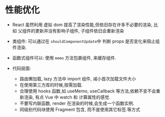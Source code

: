 # 性能优化

-   React 虽然利用 虚拟 dom 提高了渲染性能,但依旧存在许多不必要的渲染, 比如 父组件的更新并没有影响子组件, 子组件依旧会重新渲染
-   类组件: 可以通过在 `shouldComponentUpdate`中 判断 props 是否变化来阻止组件渲染.
-   函数式组件可以: 使用 `memo` 方法包裹组件, 来缓存组件.

-   代码层面:
    -   路由懒加载, lazy 方法中 import 组件, 减小首次加载文件大小
    -   在使用第三方库的时候,按需加载.
    -   合理使用 hooks 函数,如 useMemo, useCallback 等方法,依赖不变不会重新渲染, 有点 Vue 中 watch 和 计算属性的感觉.
    -   不要写内联函数, render 在渲染的时候,会生成一个函数实例.
    -   同级别代码块使用 Fragment 包含, 而不是使用其它标签.等方式
